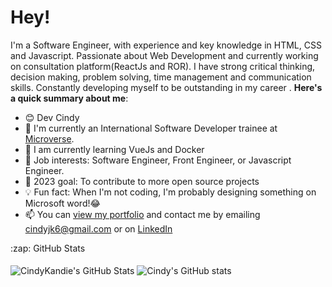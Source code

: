 # Hey!

I'm a Software Engineer, with experience and key knowledge in HTML, CSS and Javascript.  Passionate about Web Development and currently working on consultation platform(ReactJs and ROR).  I have  strong critical thinking, decision making, problem solving, time management and communication skills. Constantly developing myself to be outstanding in my career . 
**Here's a quick summary about me**:

- 😊 Dev Cindy
- 🌱 I'm currently an International Software Developer trainee at [Microverse](https://www.microverse.org/gclid=CjwKCAiAv9ucBhBXEiwA6N8nYF1ek2YLu_oJwcm8deytCMgQZaRPb8Gr4PMtrxXRv49nRy7mnvrwUxoCJw4QAvD_BwE).
- 🌸 I am currently learning VueJs and Docker
- 💼 Job interests: Software Engineer, Front Engineer, or Javascript Engineer.
- 🚀 2023 goal: To contribute to more open source projects
- 💡 Fun fact: When I'm not coding, I'm probably designing something on Microsoft word!😂
- 📫 You can [view my portfolio](https://cindykandie.github.io/microverse-portfolo) and contact me by emailing cindyjk6@gmail.com or on [LinkedIn](https://linkedin.com/in/cindykandie)

<div>
  <summary>:zap: GitHub Stats</summary>
    </br>
    <img align="center" alt="CindyKandie's GitHub Stats" src="https://github-readme-stats.vercel.app/api?username=cindykandie&show_icons=true&hide_border=false&title_color=ff652f&icon_color=FFE400&bg_color=09131B&text_color=ffffff&border_color=0c1a25" />
   <img align="center" src="https://github-readme-stats.vercel.app/api/top-langs/?username=cindykandie&langs_count=8&layout=compact&hide_border=false&title_color=ff652f&icon_color=FFE400&bg_color=09131B&text_color=ffffff&border_color=0c1a25" alt="Cindy's GitHub stats" />
</div>
<!-- <img align="center" src="https://media.giphy.com/media/L1R1tvI9svkIWwpVYr/giphy.gif" /> -->
